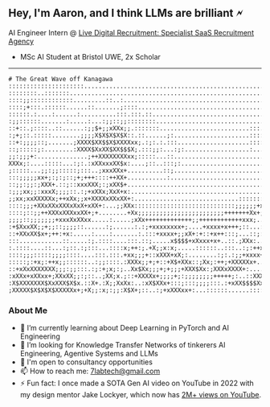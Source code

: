## Hey, I'm Aaron, and I think LLMs are brilliant 🗲

<!--
**aaronhowellai/aaronhowellai** is a ✨ _special_ ✨ repository because its `README.md` (this file) appears on your GitHub profile.

Here are some ideas to get you started:

- 🔭 I’m currently working on 
- 🌱 I’m currently learning ...
- 👯 I’m looking to collaborate on ...
- 🤔 I’m looking for help with ...
- 💬 Ask me about ...
- 📫 How to reach me: ...
- 😄 Pronouns: ...
- ⚡ Fun fact: ...
-->
AI Engineer Intern @ [Live Digital Recruitment: Specialist SaaS Recruitment Agency](https://github.com/Live-Digital-Recruitment)
* MSc AI Student at Bristol UWE, 2x Scholar
----
```
# The Great Wave off Kanagawa
:::::::::::::::::::::............................................................:
::::::::..:::::::................................................................:
::::;;::::::::::::.........::..:.................................................:
::::;+:::.::::::......::.......;::::.............................................:
::::::.:....:......:..........:::.:::.::.........................................:
:;;::::::.......:.....:...:;;::;;::::::::......................................:::
::+::.;::::..::......:;;$+;;xXXx;;.:::::::.........................:::.:::....::::
:;+;::.:::::........;;;;X$X$X$X$X::.::......;:.....................::::::::...::::
::+:;;;;::;.......;XXXX$XX$$X$XXXXxx;.:;:.:.:::....................::::.:::.::::::
::;:::::;:........:XXXX$XxXX$XX$$$X;.:::;;:...:;:..................:........::::::
;;:;;;+:..............;++XXXXXXXXxx;:::::...::....................................
XXXx;:....:::::...:;:.:xXXxxxXX$x:....;::..:::;:..................................
;:::::...;;:;;:::::;:::..;xxxXXx+..........::;....................................
:::;;;;;xx+;:;:;::;+;+++::::++XX+...........:....................................:
::;;:;;:;XXX+.::;::xxxXXX;:;xXX$+................................................:
:;;;xx;;:xxxX;;;;::.:;+xXXx;XxX+x:.........................................:....:;
;;xx;xxXXXXXx;++xXx;;x+XXXXxXXxXX+:.............................:::::::::;:...:;+x
::::;;;+XXxXXxXXXxXxX+xXX+:...;;XXx::::::::::::::::::::::::::::;;;;;;+xx:....::+XX
::::;::;;++XXXxXXXxxXX+;+........+Xx;;;;;;;;;;;;;;;;;;;;;;;;+++++++Xx+;.....;+X+X$
;;;;::;;;;;;;+xxxXxXXxx.....:.....;xXx+++++++++++++;;++++++++++++xxx;...:::xXXXXX+
:+$XxxXX;;+;;::;;;;::......:;......:.:;+xxxxxxxx+;....+xxxx+x+++;::...:;;+XXx+::..
::+XXxXX$x+;++:+x:.....:....:.......:.:::+xxxx+;;xX+:+::+x++:::;...::;:+;;.:xx...:
:::............::.....:;.::::....:::.::;.....x$$$$+xXxxx+x+..::.;XXx:.....::.::::+
:.::::....::...:;::.:;:::...::::x;++:;.+X;;x:x;.....::::::..:::..:;:++xXx;.::++xxx
::::;;;:::::;;;;::::....:::.:::.+xx;;;+::xXXX+xX;:........:;:.:;;+xxxx+:..:+xxx++;
:::::;:+x;:++x;;::::::..:;;::::.:XXXx;;+;+::+X$+XXx::;Xx;:++;+XXXXXx+..:::;+XXX$XX
::+xXxXXXXXXX;;;:;;:::.:;:+;x;:;..Xx$Xx;;;+;+;;;+XXX$Xx:;XXXxXXXX+:....:;;+;:;xxXX
:xXXx+xXXxx+;XXxXX;;:;::..;XX;x.;::+XXXXx+;;;;+;:;;;;;;;;+++++;:..::XXXXXXXXXXXXXX
:X$XXXXXXX$XxXXX$X$x.::X+.:X;;XxXx:..:xX$XXx+:::;:::;;;;:::.:+xXX$$$$Xx;:........:
;XXXXX$X$X$X$XXXXXx+;+X;;:x;:;;:X$X+;::..:;+xXXXxx+:...::::::......:::::::::::::::                             
```
### About Me
 - 🌱 I’m currently learning about Deep Learning in PyTorch and AI Engineering
 - 👯 I’m looking for Knowledge Transfer Networks of tinkerers AI Engineering, Agentive Systems and LLMs
 - 💬 I'm open to consultancy opportunities 
 - 📫 How to reach me: 7labtech@gmail.com
 - ⚡ Fun fact: I once made a SOTA Gen AI video on YouTube in 2022 with my design mentor Jake Lockyer, which now has [2M+ views on YouTube](https://www.youtube.com/watch?v=-UBaW1OIgTo).

